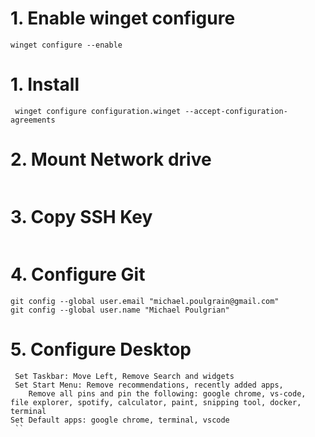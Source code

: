# 1. Enable winget configure
```
winget configure --enable
```

# 1. Install 
```
 winget configure configuration.winget --accept-configuration-agreements
 ```

 # 2. Mount Network drive
 ```
 ```

  # 3. Copy SSH Key
 ```
 ```

# 4. Configure Git
 ```
git config --global user.email "michael.poulgrain@gmail.com"
git config --global user.name "Michael Poulgrian"
```
# 5. Configure Desktop
```
 Set Taskbar: Move Left, Remove Search and widgets
 Set Start Menu: Remove recommendations, recently added apps,
    Remove all pins and pin the following: google chrome, vs-code, file explorer, spotify, calculator, paint, snipping tool, docker, terminal
Set Default apps: google chrome, terminal, vscode
 ``
